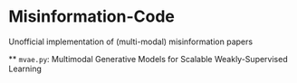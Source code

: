 # Misinformation-Code
Unofficial implementation of (multi-modal) misinformation papers

** `mvae.py`: Multimodal Generative Models for Scalable Weakly-Supervised Learning
